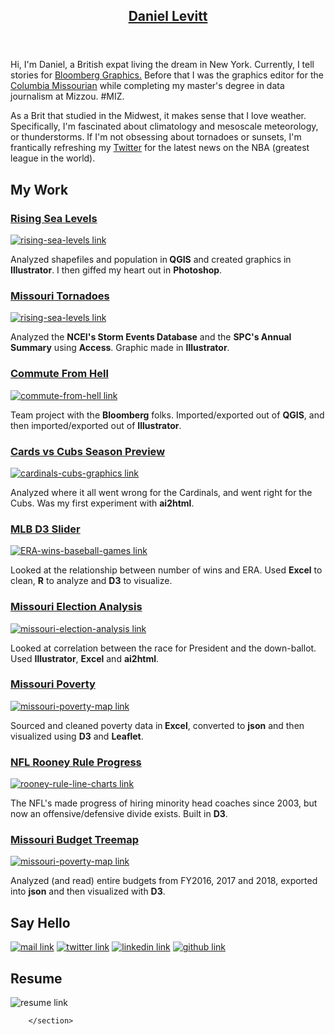 <!DOCTYPE html>
<html lang="en">
<head>
<meta charset="UTF-8">
<title>DanielLevitt32</title>
<link rel="stylesheet" type="text/css" href="style.css">
<link href="https://fonts.googleapis.com/css?family=Biryani:200,700|Open+Sans:400,700" rel="stylesheet">
</head>
<body class="container">

<header>
<nav class="menu" role="navigation">
<a class="menu_home_link" href="index.html"><h1 class="menu_home_button">Daniel Levitt</h1></a>
</nav>

<!--<img class="sample_image" src="img/headshot.gif" alt="rising-sea-levels link">-->


	
</header>

<main role="main">
<section class="intro">
<p class="intro_text">Hi, I'm Daniel, a British expat living the dream in New York. Currently, I tell stories for <a class="bloomberg_link" href="https://www.bloomberg.com/graphics" target="_blank">Bloomberg Graphics.</a> Before that I was the graphics editor for the <a class="missourian_link" href="https://www.columbiamissourian.com/users/profile/daniellevitt32/" target="_blank">Columbia Missourian</a> while completing my master's degree in data journalism at Mizzou. <a class="miz">#MIZ.</a></p>

<p class="intro_text">As a Brit that studied in the Midwest, it makes sense that I love weather. Specifically, I'm fascinated about climatology and mesoscale meteorology, or thunderstorms. If I'm not obsessing about tornadoes or sunsets, I'm frantically refreshing my <a class="twitter" href="https://twitter.com/daniellevitt32" target="_blank">Twitter</a> for the latest news on the NBA (greatest league in the world).</p>  


</section>


<!--*********MY WORK*********-->

<div name="data_graphics">
<span class="section_meta">
	<h2 class="section_heading">My Work</h2>
</span>

<section class="section_samples">


<article role="article" class="sample sample_1">
		<a class="sample_link" href="https://www.bloomberg.com/graphics/2017-cities-chronic-flooding/" target="_blank">
			<h3 class="sample_title"><span class="sample_title_border">Rising Sea Levels</span></h3>
			<img class="sample_image" src="img/savannah-desktop.gif" alt="rising-sea-levels link">
		</a>
		<section class="sample_desc">
			<p class="sample_text">
			Analyzed shapefiles and population in<b> QGIS</b> and created graphics in <b>Illustrator</b>. I then giffed my heart out in <b>Photoshop</b>.</p>
		</section>
</article>

<article role="article" class="sample sample_1">
		<a class="sample_link" href="http://www.columbiamissourian.com/news/local/severe-weather-tornadoes-plague-missouri-to-start/article_7171f94a-2f70-11e7-a399-e391e4dd5c65.html" target="_blank">
			<h3 class="sample_title"><span class="sample_title_border">Missouri Tornadoes</span></h3>
			<img class="sample_image" src="img/prelim.png" alt="rising-sea-levels link">
		</a>
		<section class="sample_desc">
			<p class="sample_text">
			Analyzed the <b>NCEI's Storm Events Database</b> and the <b>SPC's Annual Summary</b> using <b>Access</b>. Graphic made in <b>Illustrator</b>.</p>
		</section>
</article>

	
<article role="article" class="sample sample_1">
		<a class="sample_link" href="https://www.bloomberg.com/graphics/2017-penn-station-summer-construction-creates-commuting-hell/" target="_blank">
			<h3 class="sample_title"><span class="sample_title_border">Commute From Hell</span></h3>
			<img class="sample_image" src="img/hellish-commute.jpg" alt="commute-from-hell link">
		</a>
		<section class="sample_desc">
			<p class="sample_text">
			Team project with the <b>Bloomberg</b> folks. Imported/exported out of <b>QGIS</b>, and then imported/exported out of <b>Illustrator</b>.</p>
		</section>

</article>



<article role="article" class="sample sample_1">
<a class="sample_link" href="http://www.columbiamissourian.com/visuals/graphics/st-louis-hit-home-runs-in-but-chicago-walked-the/html_7b7c0214-1355-11e7-9a5c-37e7d80301b2.html" target="_blank">
	<h3 class="sample_title"><span class="sample_title_border">Cards vs Cubs Season Preview</span></h3>
	<img class="sample_image" src="img/cards-cubs.jpg" alt="cardinals-cubs-graphics link">
</a>
<section class="sample_desc">
	<p class="sample_text">
	Analyzed where it all went wrong for the Cardinals, and went right for the Cubs. Was my first experiment with <b>ai2html</b>.</p>
</section>
</article>

<article role="article" class="sample sample_1">
		<a class="sample_link" href="https://github.com/DanielLevitt32/mlb-slider-wins-era" target="_blank">
			<h3 class="sample_title"><span class="sample_title_border">MLB D3 Slider</span></h3>
			<img class="sample_image" src="img/mlb-slider1.png" alt="ERA-wins-baseball-games link">
		</a>
		<section class="sample_desc">
			<p class="sample_text">
			Looked at the relationship between number of wins and ERA. Used <b>Excel</b> to clean, <b>R</b> to analyze and <b>D3</b> to visualize.</p>
		</section>
</article>

<article role="article" class="sample sample_1">
		<a class="sample_link" href="https://github.com/DanielLevitt32/mo-election-analysis" target="_blank">
			<h3 class="sample_title"><span class="sample_title_border">Missouri Election Analysis</span></h3>
			<img class="sample_image" src="img/mo-politics2.png" alt="missouri-election-analysis link">
		</a>
		<section class="sample_desc">
			<p class="sample_text">
			Looked at correlation between the race for President and the down-ballot. Used <b>Illustrator</b>, <b>Excel</b> and <b>ai2html</b>.</p>
		</section>
</article>

<article role="article" class="sample sample_1">
		<a class="sample_link" href="https://github.com/DanielLevitt32/Missouri-Poverty-Map" target="_blank">
			<h3 class="sample_title"><span class="sample_title_border">Missouri Poverty</span></h3>
			<img class="sample_image" src="img/mo-poverty1.png" alt="missouri-poverty-map link">
		</a>
		<section class="sample_desc">
			<p class="sample_text">
			Sourced and cleaned poverty data in<b> Excel</b>, converted to <b>json</b> and then visualized using <b>D3</b> and <b>Leaflet</b>.</p>
		</section>
</article>

<article role="article" class="sample sample_1">
		<a class="sample_link" href="https://github.com/DanielLevitt32/rooney-rule/blob/master/images/rooney-rule-lines.png" target="_blank">
			<h3 class="sample_title"><span class="sample_title_border">NFL Rooney Rule Progress</span></h3>
			<img class="sample_image" src="img/rooney2.png" alt="rooney-rule-line-charts link">
		</a>
		<section class="sample_desc">
			<p class="sample_text">
			The NFL's made progress of hiring minority head coaches since 2003, but now an offensive/defensive divide exists. Built in <b>D3</b>.</p>
		</section>
</article>

<article role="article" class="sample sample_1">
		<a class="sample_link" href="https://github.com/DanielLevitt32/missouri-budget-treemap" target="_blank">
			<h3 class="sample_title"><span class="sample_title_border">Missouri Budget Treemap</span></h3>
			<img class="sample_image" src="img/treemap.png" alt="missouri-poverty-map link">
		</a>
		<section class="sample_desc">
			<p class="sample_text">
			Analyzed (and read) entire budgets from FY2016, 2017 and 2018, exported into <b>json</b> and then visualized with <b>D3</b>.</p>
		</section>
</article>


</section>
</div>

<div name="data_graphics">
<span class="section_meta">
	<h2 class="section_heading">Say Hello</h2>
</span>
</div>

<div class="section_social">
<div class="social">
	<a class="logo_link" href="mailto:daniellevitt32@gmail.com" target="_blank"><img class="logo_img" src="img/mail-logo.jpg" alt="mail link"></a>
    <a class="logo_link" href="https://twitter.com/daniellevitt32" target="_blank"><img class="logo_img" src="img/twitter-logo.jpg" alt="twitter link"></a>
    <a class="logo_link" href="https://www.linkedin.com/in/daniellevitt32/" target="_blank"><img class="logo_img" src="img/logo-linkedin.jpg" alt="linkedin link"></a>
    <a class="logo_link" href="https://github.com/daniellevitt32" target="_blank"><img class="logo_img" src="img/github-logo.jpg" alt="github link"></a>
</div>
</div>

<div name="data_graphics">
<span class="section_meta">
	<h2 class="section_heading container">Resume</h2>
	<img class="sample_image" src="img/resume.jpg" alt="resume link">
</span>
</div>



		</section>
</section>


</main>

<footer class="footer" role="contentinfo">
<p class="footer_text"></p>
</footer>

</body>

<script>
(function(i,s,o,g,r,a,m){i['GoogleAnalyticsObject']=r;i[r]=i[r]||function(){
(i[r].q=i[r].q||[]).push(arguments)},i[r].l=1*new Date();a=s.createElement(o),
m=s.getElementsByTagName(o)[0];a.async=1;a.src=g;m.parentNode.insertBefore(a,m)
})(window,document,'script','https://www.google-analytics.com/analytics.js','ga');

ga('create', 'UA-96182243-1', 'auto');
ga('send', 'pageview');

</script>

</html>






















